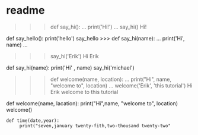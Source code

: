 # readme


>>> def say_hi():
...     print('Hi!')
...
>>> say_hi()
Hi!

def say_hello():
    print('hello')
    say_hello
    >>> def say_hi(name):
...     print('Hi', name)
...
>>> say_hi('Erik')
Hi Erik

def say_hi(name):
print('Hi' , name)
say_hi('michael')

>>> def welcome(name, location):
...     print("Hi", name, "welcome to", location)
...
>>> welcome('Erik', 'this tutorial')
Hi Erik welcome to this tutorial

def welcome(name, lacation): 
    print("Hi",name, "welcome to", location)
    welcome()
    
    def time(date,year):
         print("seven,january twenty-fith,two-thousand twenty-two"
